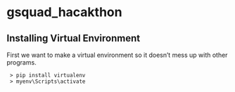 # gsquad_hacakthon
## Installing Virtual Environment  
First we want to make a virtual environment so it doesn’t mess up with other programs.

```
 > pip install virtualenv 
 > myenv\Scripts\activate
```
